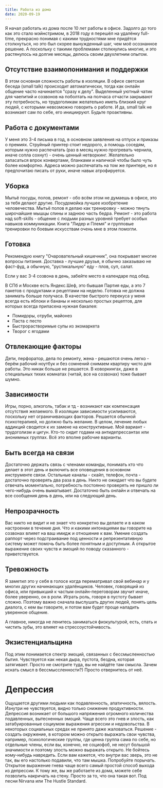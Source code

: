 ```yaml
---
title: Работа из дома
date: 2020-09-19
---
```

Я начал работать из дома после 10 лет работы в офисе. Задолго до того как это стало мэйнстримом, в 2018 году я перешёл на удалёнку full-time, прекрасно понимая с какими трудностями мне придётся столкнуться, но это был скорее вынужденный шаг, чем моё осознанное решение. А поскольку с такими проблемами столкнулись многие, и это растянулось на долгие месяцы, делюсь своим двухлетним опытом.

## Отсутствие взаимопонимания и поддержки
В этом основная сложность работы в изоляции. В офисе светская беседа (small talk) происходит автоматически, тогда как онлайн общение часто начинается "сразу к делу". 
Выделенный уютный чатик для чаепитий и созвонов на поболтать на полчаса отчасти закрывают эту потребность, но трудоголикам желательно иметь близкий круг людей, с которыми невозможно говорить о работе. И да, small talk не возникает сам по себе, его инициируют. Будьте проактивны.

## Работа с документами
У меня это 3-4 письма в год, в основном заявления на отпуск и приказы о премиях. Струйный принтер стоит недорого, а помощь соседям, которым нужно распечатать (раз в месяц нужно прогревать чернила, иначе сопла сохнут) - очень ценный нетворкинг. Желательно запасаться впрок конвертами, бланками и наличкой чтобы было чуть более комфортно. Адреса можно распечатать на том же принтере, но я предпочитаю писать от руки, иначе навык атрофируется.

## Уборка
Мытьё посуды, полов, ремонт - обо всём этом не думаешь в офисе, это за тебя делают другие. Посудомойка лучшее изобретение человечества. Мытьё полов я делаю как тренировку - можно тянуть широчайшие мышцы спины и заднюю часть бедра. Ремонт - это работа над soft-skills - общение с людьми разных уровней требует особых навыков коммуникации. Книга "Лидер и Племя" и групповые тренировки по боевым искусствам очень мне в этом помогли.

## Готовка
Рекомендую книгу "Очаровательный кишечник", она покрывает многие вопросы питания. Доставка - лучшие друзья, я обычно заказываю не фаст-фуд, а обычную, "рустикальную" еду - плов, суп, салат. 

Если у вас 3-4 созвона в день, забейте место в календаре под обед.

В СПб и Москве есть Яндекс.Шеф, это бывшая Партия еды, а это 7 пакетов с продуктами и рецептами на неделю. Готовка не должна занимать больше получаса. В качестве быстрого перекуса у меня всегда есть яблоки и бананы и несколько простых рецептов, для которых всегда припасена нужная бакалея:
- Помидоры, отруби, майонез
- Паста с песто
- Быстрорастворимые супы из экомаркета
- Творог с ягодами

## Отвлекающие факторы
Дети, перфоратор, дела по ремонту, жена - решаются очень легко - берём рабочий ноутбук и без сомнений снимаем квартиру чисто для работы. Это никак больше не решается. В коворкингах, даже в специальных тихих комнатах (читай, все на созвонах) тоже бывает шумно.

## Зависимости
Игры, порно, алкоголь, табак и тд - возникают как компенсация отсутствия желаемого. В изоляции зависимости усиливаются, поскольку нет ограничивающих факторов. Решается обычной психотерапией, но должно быть желание. В целом, лечение любых аддикций сводится к их замене на конструктивные. Мой вариант - трудоголизм и цигун. Кто-то сидит годами на антидепрессантах или анонимных группах. Всё это вполне рабочие варианты.

## Быть всегда на связи
Достаточно держать связь с членами команды, понимать кто что делает в этот день и включить все оповещения в основном инструменте связи. Остальные каналы - скайп, телефон, почта - достаточно проверять два раза в день. Никто не ожидает что вы будете отвечать моментально, потребность постоянно проверять не пришло ли чего-нибудь очень выматывает. Достаточно быть онлайн и отвечать на все сообщения день в день, или на следующий день.

## Непрозрачность
Вас никто не видит и не знает что конкретно вы делаете и в каком настроении в течение дня. Что и какими интонациями вы говорите на созвонах влияет на ваш имидж и отношение к вам. Умение создать раппорт через подстраивание под ценности и репрезентативную систему может помочь быть более понятным и доступным. А открытое выражение своих чувств и эмоций по поводу сказанного - приветствуется.

## Тревожность
Я заметил это у себя в голосе когда перематривал свой вебинар и у многих других начинающих удалёнщиков. Человек, говорящий из офиса, или привыкший к частым онлайн-переговорам звучит иначе, более уверенно, он в роли. Играть роль, говоря в пустоту бывает сложно. Поэтому важно сначала выслушать других людей, понять цель диалога, с кем вы говорите, и потом вам будет проще наладить уверенное общение.

А главное, никогда не ленитесь заниматься физкультурой, есть, спать и чистить зубы, это влияет на стрессоустойчивость.

## Экзистенциальщина
Под этим понимается спектр эмоций, связанных с бессмысленностью бытия. Чувствуется как некая дыра, пустота, бездна, которая затягивает. Просто не смотрите туда, вы не найдёте там смысла. Зачем искать смысл в бессмыссленности?) Просто отвернитесь от неё.

# Депрессия
Ощущается другими людьми как подавленность, апатичность, вялость. Изнутри не чувствуется, видно только снижение продуктивности. Депрессия возникает от большого напряжения огромного количества подавленных, вытесненных эмоций. Чаще всего это гнев и злость, как затабуированные социумом выражения агрессии и недовольства. В некоторых социальных средах не принято даже жаловаться. Решение - создать окружение, в котором можно открыто выражать свои чувства, например, психологические группы, где ценна группа сама по себе, но отдельные члены, если вы, конечно, не социофоб, не несут большой значимости и поэтому злость можно выражать открыто. Не бойтесь кому-нибудь навредить. Если вам кажется, что внутри вас зверь, это не так, вы его настолько подавили, что там мышка. Попробуйте порычать. Открытое выражение гнева чаще всего самый простой способ выхода из депрессии. К тому же, вы же работаете из дома, можете себе позволить накричать на стену. Просто за то, что она такая вот. Под песни Nirvana или The Hustle Standard.